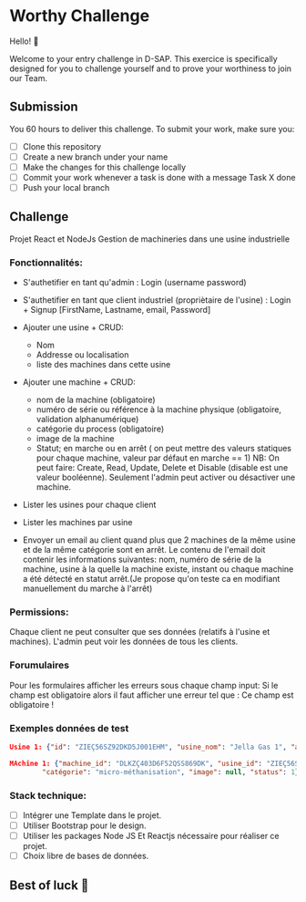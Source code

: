 
# Worthy Challenge

Hello! 👋

Welcome to your entry challenge in D-SAP. This exercice is specifically designed for you to challenge yourself and to prove your worthiness to join our Team.

## Submission

You 60 hours to deliver this challenge. To submit your work, make sure you:
- [ ]  Clone this repository
- [ ]  Create a new branch under your name
- [ ]  Make the changes for this challenge locally
- [ ]  Commit your work whenever a task is done with a message Task X done
- [ ]  Push your local branch

## Challenge

Projet React et NodeJs Gestion de machineries dans une usine industrielle

### Fonctionnalités: 
- S'authetifier en tant qu'admin : Login (username password)
- S'authetifier en tant que client industriel (propriètaire de l'usine) : Login + Signup [FirstName, Lastname, email, Password]

- Ajouter une usine + CRUD:
	- Nom
	- Addresse ou localisation
	- liste des machines dans cette usine

- Ajouter une machine + CRUD: 
	- nom de la machine (obligatoire)
	- numéro de série ou référence à la machine physique (obligatoire, validation alphanumérique)
	- catégorie du process (obligatoire)
	- image de la machine
	- Statut; en marche ou en arrêt ( on peut mettre des valeurs statiques pour chaque machine, valeur par défaut en marche == 1)
NB: On peut faire: Create, Read, Update, Delete et Disable (disable est une valeur booléenne). Seulement l'admin peut activer ou désactiver une machine.

- Lister les usines pour chaque client
- Lister les machines par usine

- Envoyer un email au client quand plus que 2 machines de la même usine et de la même catégorie sont en arrêt. Le contenu de l'email doit contenir les informations suivantes: nom, numéro de série de la machine, usine à la quelle la machine existe, instant ou chaque machine a été détecté en statut arrêt.(Je propose qu'on teste ca en modifiant manuellement du marche à l'arrêt)

### Permissions:
Chaque client ne peut consulter que ses données (relatifs à l'usine et machines).
L'admin peut voir les données de tous les clients. 
### Forumulaires
Pour les formulaires afficher les erreurs sous chaque champ input: Si le champ est obligatoire alors il faut afficher une erreur tel que : Ce champ est obligatoire !

### Exemples données de test
```json
Usine 1: {"id": "ZIEÇ56SZ92DKD5J001EHM", "usine_nom": "Jella Gas 1", "addresse": "Mahdia XXKD 45 RPOE EKEHS", "machines": [...]}

MAchine 1: {"machine_id": "DLKZÇ403D6F52QSS869DK", "usine_id": "ZIEÇ56SZ92DKD5J001EHM", "machine_nom": "methaniseur", "reference": "ZI3012847KDJ248", 
		"catégorie": "micro-méthanisation", "image": null, "status": 1}
```

### Stack technique: 
- [ ]  Intégrer une Template dans le projet.
- [ ]  Utiliser Bootstrap pour le design.
- [ ]  Utiliser les packages Node JS Et Reactjs  nécessaire pour réaliser ce projet.
- [ ]  Choix libre de bases de données.

## Best of luck 🤞